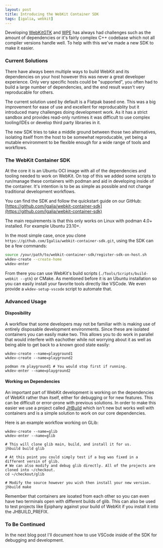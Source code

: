 ```yaml
---
layout: post
title: Introducing the WebKit Container SDK
tags: [igalia, webkit]
---
```


Developing [WebKitGTK](https://webkitgtk.org) and [WPE](https://wpewebkit.org/) has always had challenges such as the amount of dependencies or it's fairly complex C++ codebase which not all compiler versions handle well. To help with this we've made a new SDK to make it easier.

<!--more-->

### Current Solutions

There have always been multiple ways to build WebKit and its dependencies on your host however this was never a great developer experience. Only very specific hosts could be "supported", you often had to build a large number of dependencies, and the end result wasn't very reproducable for others.

The current solution used by default is a Flatpak based one. This was a big improvement for ease of use and excellent for reproducablity but it introduced many challenges doing development work. As it has a strict sandbox and provides read-only runtimes it was difficult to use complex tooling/IDEs or develop third party libraries in it.

The new SDK tries to take a middle ground between those two alternatives, isolating itself from the host to be somewhat reproducable, yet being a mutable environment to be flexible enough for a wide range of tools and workflows.

### The WebKit Container SDK

At the core it is an Ubuntu OCI image with all of the dependencies and tooling needed to work on WebKit. On top of this we added some scripts to run/manage these containers with podman and aid in developing inside of the container. It's intention is to be as simple as possible and not change traditional development workflows. 

You can find the SDK and follow the quickstart guide on our GitHub: [https://github.com/Igalia/webkit-container-sdk](https://github.com/Igalia/webkit-container-sdk)

The main requirements is that this only works on Linux with podman 4.0+ installed. For example Ubuntu 23.10+.

In the most simple case, once you clone `https://github.com/Igalia/webkit-container-sdk.git`, using the SDK can be a few commands:

```sh
source /your/path/to/webkit-container-sdk/register-sdk-on-host.sh
wkdev-create --create-home
wkdev-enter
```

From there you can use WebKit's build scripts (`./Tools/Scripts/build-webkit --gtk`) or CMake. As mentioned before it is an Ubuntu installation so you can easily install your favorite tools directly like VSCode. We even provide a `wkdev-setup-vscode` script to automate that.

### Advanced Usage

#### Disposibility

A workflow that some developers may not be familiar with is making use of entirely disposable development environments. Since these are isolated containers you can easily make two. This allows you to do work in parallel that would interfere with eachother while not worrying about it as well as being able to get back to a known good state easily:

```
wkdev-create --name=playground1
wkdev-create --name=playground2

podman rm playground1 # You would stop first if running.
wkdev-enter --name=playground2
```

#### Working on Dependencies

An important part of WebKit development is working on the dependencies of WebKit rather than itself, either for debugging or for new features. This can be difficult or error-prone with previous solutions. In order to make this easier we use a project called [JHBuild](https://gnome.pages.gitlab.gnome.org/jhbuild/) which isn't new but works well with containers and is a simple solution to work on our core dependencies.

Here is an example workflow working on GLib:

```
wkdev-create --name=glib
wkdev-enter --name=glib

# This will clone glib main, build, and install it for us. 
jhbuild build glib

# At this point you could simply test if a bug was fixed in a different versin of glib.
# We can also modify and debug glib directly. All of the projects are cloned into ~/checkout.
cd ~/checkout/glib

# Modify the source however you wish then install your new version.
jhbuild make
```

Remember that containers are isoated from each other so you can even have two terminals open with different builds of glib. This can also be used to test projects like Epiphany against your build of WebKit if you install it into the JHBUILD_PREFIX.

### To Be Continued

In the next blog post I'll document how to use VSCode inside of the SDK for debugging and development.